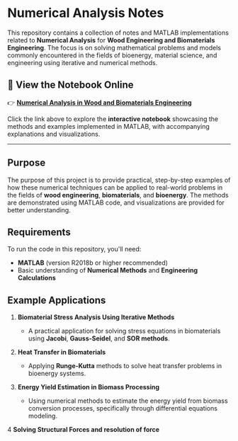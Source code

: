 # Numerical Analysis Notes


This repository contains a collection of notes and MATLAB implementations related to **Numerical Analysis** for **Wood Engineering and Biomaterials Engineering**. The focus is on solving mathematical problems and models commonly encountered in the fields of bioenergy, material science, and engineering using iterative and numerical methods.


## **📘 View the Notebook Online**

👉 [**Numerical Analysis in Wood and Biomaterials Engineering**](https://rabbilearn.me/Numerical-analysis-in-wood-and-biomaterials-engineering/)  

Click the link above to explore the **interactive notebook** showcasing the methods and examples implemented in MATLAB, with accompanying explanations and visualizations.

---

## Purpose

The purpose of this project is to provide practical, step-by-step examples of how these numerical techniques can be applied to real-world problems in the fields of **wood engineering**, **biomaterials**, and **bioenergy**. The methods are demonstrated using MATLAB code, and visualizations are provided for better understanding.

## Requirements

To run the code in this repository, you'll need:
- **MATLAB** (version R2018b or higher recommended)
- Basic understanding of **Numerical Methods** and **Engineering Calculations**

## Example Applications

1. **Biomaterial Stress Analysis Using Iterative Methods**
   - A practical application for solving stress equations in biomaterials using **Jacobi**, **Gauss-Seidel**, and **SOR methods**.

2. **Heat Transfer in Biomaterials**
   - Applying **Runge-Kutta** methods to solve heat transfer problems in bioenergy systems.

3. **Energy Yield Estimation in Biomass Processing**
   - Using numerical methods to estimate the energy yield from biomass conversion processes, specifically through differential equations modeling.

4  **Solving Structural Forces and resolution of force**

